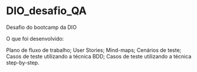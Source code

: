 # DIO_desafio_QA
Desafio do bootcamp da DIO

O que foi desenvolvido:

Plano de fluxo de trabalho;
User Stories;
Mind-maps;
Cenários de teste;
Casos de teste utilizando a técnica BDD;
Casos de teste utilizando a técnica step-by-step.




